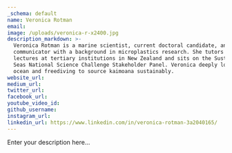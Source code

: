 ```yaml
---
_schema: default
name: Veronica Rotman
email:
image: /uploads/veronica-r-x2400.jpg
description_markdown: >-
  Veronica Rotman is a marine scientist, current doctoral candidate, and science
  communicator with a background in microplastics research. She tutors and
  lectures at tertiary institutions in New Zealand and sits on the Sustainable
  Seas National Science Challenge Stakeholder Panel. Veronica deeply loves the
  ocean and freediving to source kaimoana sustainably.
website_url:
medium_url:
twitter_url:
facebook_url:
youtube_video_id:
github_username:
instagram_url:
linkedin_url: https://www.linkedin.com/in/veronica-rotman-3a2040165/
---
```

Enter your description here...
